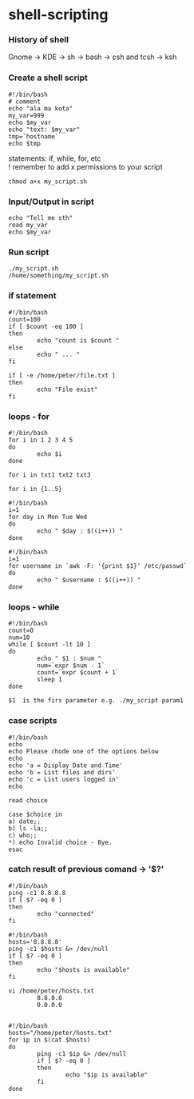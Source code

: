 # shell-scripting

### History of shell
Gnome -> KDE -> sh -> bash -> csh and tcsh -> ksh

### Create a shell script
```
#!/bin/bash
# comment
echo "ala ma kota"
my_var=999
echo $my_var
echo "text: $my_var"
tmp=`hostname`
echo $tmp
```
statements: if, while, for, etc <br>
! remember to add x permissions to your script <br>
```
chmod a+x my_script.sh
```

### Input/Output in script
```
echo "Tell me sth"
read my_var
echo $my_var
```

### Run script
```
./my_script.sh
/home/something/my_script.sh
```

### if statement
```
#!/bin/bash
count=100
if [ $count -eq 100 ]
then
        echo "count is $count "
else
        echo " ... "
fi
```
```
if [ -e /home/peter/file.txt ] 
then
        echo "File exist"
fi
```
### loops - for
```
#!/bin/bash
for i in 1 2 3 4 5
do
        echo $i
done
```
```
for i in txt1 txt2 txt3

for i in {1..5}
```
```
#!/bin/bash
i=1
for day in Mon Tue Wed
do 
        echo " $day : $((i++)) "
done
```
```
#!/bin/bash
i=1
for username in `awk -F: '{print $1}' /etc/passwd`
do 
        echo " $username : $((i++)) "
done
```

### loops - while
```
#!/bin/bash
count=0
num=10
while [ $count -lt 10 ]
do 
        echo " $1 : $num "
        num=`expr $num - 1`
        count=`expr $count + 1`
        sleep 1
done
```
```
$1  is the firs parameter e.g. ./my_script param1 
```

### case scripts
```
#!/bin/bash
echo
echo Please chode one of the options below
echo
echo 'a = Display Date and Time'
echo 'b = List files and dirs'
echo 'c = List users logged in'
echo

read choice

case $choice in
a) date;;
b) ls -la;;
c) who;;
*) echo Invalid choice - Bye.
esac

```

### catch result of previous comand -> '$?'
```
#!/bin/bash
ping -c1 8.8.8.8
if [ $? -eq 0 ]
then 
        echo "connected"
fi
```
```
#!/bin/bash
hosts='8.8.8.8'
ping -c1 $hosts &> /dev/null
if [ $? -eq 0 ]
then 
        echo "$hosts is available"
fi
```
```
vi /home/peter/hosts.txt
        8.8.8.8
        0.0.0.0


#!/bin/bash
hosts="/home/peter/hosts.txt"
for ip in $(cat $hosts)
do 
        ping -c1 $ip &> /dev/null
        if [ $? -eq 0 ]
        then 
                echo "$ip is available"
        fi
done
```